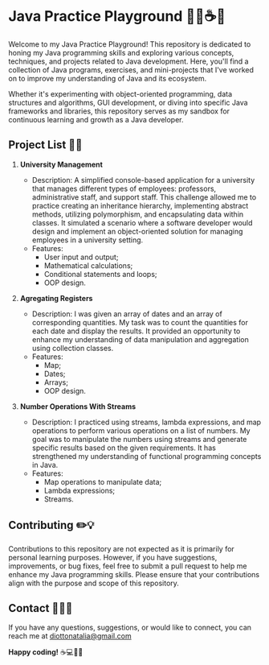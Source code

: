 # Java Practice Playground 👩‍💻☕️🎢

Welcome to my Java Practice Playground! This repository is dedicated to honing my Java programming skills and exploring various concepts, techniques, and projects related to Java development. Here, you'll find a collection of Java programs, exercises, and mini-projects that I've worked on to improve my understanding of Java and its ecosystem.

Whether it's experimenting with object-oriented programming, data structures and algorithms, GUI development, or diving into specific Java frameworks and libraries, this repository serves as my sandbox for continuous learning and growth as a Java developer. 

## Project List 📝📂

1. **University Management**
   - Description: A simplified console-based application for a university that manages different types of employees: professors, administrative staff, and support staff. This challenge allowed me to practice creating an inheritance hierarchy, implementing abstract methods, utilizing polymorphism, and encapsulating data within classes. It simulated a scenario where a software developer would design and implement an object-oriented solution for managing employees in a university setting. 
   - Features:
     - User input and output;
     - Mathematical calculations;
     - Conditional statements and loops;
     - OOP design.
    
2. **Agregating Registers**
   - Description: I was given an array of dates and an array of corresponding quantities. My task was to count the quantities for each date and display the results. It provided an opportunity to enhance my understanding of data manipulation and aggregation using collection classes.
   - Features:
     - Map;
     - Dates;
     - Arrays;
     - OOP design.
    
2. **Number Operations With Streams**
   - Description: I practiced using streams, lambda expressions, and map operations to perform various operations on a list of numbers. My goal was to manipulate the numbers using streams and generate specific results based on the given requirements. It has strengthened my understanding of functional programming concepts in Java.
   - Features:
     - Map operations to manipulate data;
     - Lambda expressions;
     - Streams.
    
## Contributing ✏️💡

Contributions to this repository are not expected as it is primarily for personal learning purposes. However, if you have suggestions, improvements, or bug fixes, feel free to submit a pull request to help me enhance my Java programming skills. Please ensure that your contributions align with the purpose and scope of this repository.

## Contact 👩‍💻📧

If you have any questions, suggestions, or would like to connect, you can reach me at diottonatalia@gmail.com 

**Happy coding!** ☕️💻🚀🔥
 
